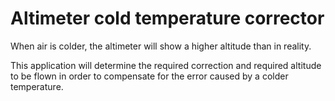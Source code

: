 # Altimeter cold temperature corrector
When air is colder, the altimeter will show a higher altitude than in reality.   

This application will determine the required correction and required altitude to be flown in order to compensate for the error caused by a colder temperature.
